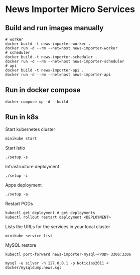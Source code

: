 # News Importer Micro Services

## Build and run images manually
```shell
# worker
docker build -t news-importer-worker .
docker run -d --rm --net=host news-importer-worker
# scheduler
docker build -t news-importer-scheduler .
docker run -d --rm --net=host news-importer-scheduler
# api
docker build -t news-importer-api .
docker run -d --rm --net=host news-importer-api
```

## Run in docker compose
```shell
docker-compose up -d --build
```

## Run in k8s
Start kubernetes cluster
```shell
minikube start
```

Start Istio
```shell
./setup -s
```

Infrastructure deployment
```shell
./setup -i
```

Apps deployment
```shell
./setup -a
```

Restart PODs
```shell
kubectl get deployment # get deployments
kubectl rollout restart deployment <DEPLOYMENT>
```

Lists the URLs for the services in your local cluster
```shell
minikube service list 
```

MySQL restore
```shell
kubectl port-forward news-importer-mysql-<POD> 3306:3306
```
```shell
mysql -u silver -h 127.0.0.1 -p Noticias2011 < docker/mysqldump.news.sql 
```
